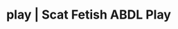 ---
categories:
- NSFW Art
- E-Girl Erotica
- Inclusive Desire
- Alt Romance
- Tattooed Beauties
image: /assets/images/1747714216153.jpg
layout: post
schema:
  description: Premium adult content featuring Scat Fetish, ABDL Play. High-quality
    images with sensual themes.
  keywords:
  - ABDL Play
  - Scat Fetish
  - POV Erotica
  - Shibari
  - AI Erotica
  - Fantasy Kink
  name: 1747714216153 | Scat Fetish ABDL Play
  type: VisualArtwork
seo:
  description: Featured content with premium ABDL Play, Scat Fetish. HD images available.
  keywords: ABDL Play, Scat Fetish
  og_image: /assets/images/1747714216153.jpg
  schema_type: VisualArtwork
tags:
- '#play'
- Scat Fetish
- ABDL Play
title: play | Scat Fetish ABDL Play
---